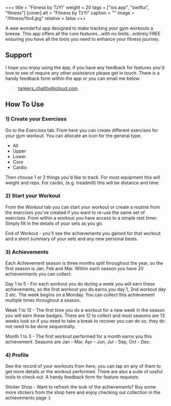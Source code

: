 +++
title = "Fitness by TzYi"
weight = 20
tags = ["ios app", "swiftui", "fitness"]
[cover]
alt = "Fitness by TzYi"
caption = ""
image = "/fitness/1to4.jpg"
relative = false
+++


A wee wonderful app designed to make tracking your gym workouts a breeze. This app offers all the core features...with no limits...entirely FREE ensuring you have all the tools you need to enhance your fitness journey.

## Support

I hope you enjoy using the app, if you have any feedback for features you'd love to see of require any other assistance please get in touch. There is a handy feedback form within the app or you can email me below.

> tankers_chat0v@icloud.com

## How To Use

### 1) Create your Exercises

Go to the *Exercises* tab. From here you can create different exercises for your gym workout. You can allocate an icon for the general type.

- All
- Upper
- Lower
- Core
- Cardio

Then choose 1 or 2 things you'd like to track. For most equipment this will weight and reps. For cardio, (e.g. treadmill) this will be distance and time.

### 2) Start your Workout

From the *Workout* tab you can start your workout or create a routine from the exercises you've created if you want to re-use the same set of exercises. From within a workout you have access to a simple rest timer. Simply fill in the details of your sets as you go.

End of Workout - you'll see the achievements you gained for that workout and a short summary of your sets and any new personal bests.

### 3) Achievements

Each Achievement season is three months split throughout the year, so the first season is Jan, Feb and Mar. Within each season you have 20 achievemnents you can collect.

Day 1 to 5 - For each workout you do during a week you will earn these achievements, so the first workout you do earns you day 1, 2nd workout day 2 etc. The week begins on a Monday. You can collect this achievement multiple times throughout a season.

Week 1 to 12 - The first time you do a workout for a new week in the season you will earn these badges. There are 12 to collect and most seasons are 13 weeks look so if you need to take a break to recover you can do so, they do not need to be done sequentially.

Month 1 to 3 - The first workout performed for a month earns you this achievement. Seasons are Jan - Mar, Apr - Jun, Jul - Sep, Oct - Dec.

### 4) Profile

See the record of your workouts from here, you can tap on any of them to get more details or the workout performed. There are also a suite of useful tools to check out. A handy feedback form for feature requests.

Sticker Shop - Want to refresh the look of the achievements? Buy some more stickers from the shop here and enjoy checking out collection in the achievements page :) 
